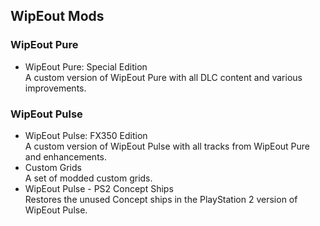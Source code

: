 ## WipEout Mods

### WipEout Pure
- WipEout Pure: Special Edition  
A custom version of WipEout Pure with all DLC content and various improvements.

### WipEout Pulse
- WipEout Pulse: FX350 Edition  
A custom version of WipEout Pulse with all tracks from WipEout Pure and enhancements.
- Custom Grids  
A set of modded custom grids.
- WipEout Pulse - PS2 Concept Ships  
Restores the unused Concept ships in the PlayStation 2 version of WipEout Pulse.
